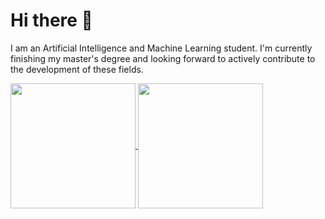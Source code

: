 # Hi there 👋

I am an Artificial Intelligence and Machine Learning student. I'm currently finishing my master's degree and looking forward to actively contribute to the development of these fields.

<a href="https://github.com/anuraghazra/github-readme-stats">
  <img height=200 align="center" src="https://github-readme-stats.vercel.app/api?username=lorenzobloise&theme=vision-friendly-dark&include_all_commits=true"/>
</a>
<a href="https://github.com/anuraghazra/convoychat">
  <img height=200 align="center" src="https://github-readme-stats.vercel.app/api/top-langs?username=lorenzobloise&theme=vision-friendly-dark&layout=compact&hide=jupyter%20notebook" />
</a>
